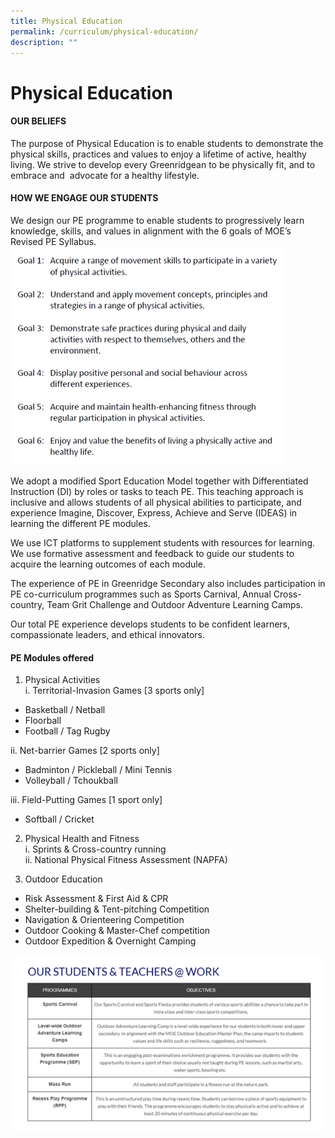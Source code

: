 ```yaml
---
title: Physical Education
permalink: /curriculum/physical-education/
description: ""
---
```

# **Physical Education**

#### OUR BELIEFS
The purpose of Physical Education is to enable students to demonstrate the physical skills, practices and values to enjoy a lifetime of active, healthy living. We strive to develop every Greenridgean to be physically fit, and to embrace and&nbsp; advocate for a healthy lifestyle.

#### HOW WE ENGAGE OUR STUDENTS
We design our PE programme to enable students to progressively learn knowledge, skills, and values in alignment with the 6 goals of MOE’s Revised PE Syllabus. 
![](/images/PHYEDU2023/pe0000.png)

We adopt a modified Sport Education Model together with Differentiated Instruction (DI) by roles or tasks to teach PE. This teaching approach is inclusive and allows students of all physical abilities to participate, and experience Imagine, Discover, Express, Achieve and Serve (IDEAS) in learning the different PE modules. 

We use ICT platforms to supplement students with resources for learning. We use formative assessment and feedback to guide our students to acquire the learning outcomes of each module. 

The experience of PE in Greenridge Secondary also includes participation in PE co-curriculum programmes such as Sports Carnival, Annual Cross-country, Team Grit Challenge and Outdoor Adventure Learning Camps. 

Our total PE experience develops students to be confident learners, compassionate leaders, and ethical innovators. 

#### PE Modules offered
1. Physical Activities<br>
i. Territorial-Invasion Games [3 sports only]
- Basketball / Netball
- Floorball
- Football / Tag Rugby

ii.	Net-barrier Games [2 sports only]
- Badminton / Pickleball / Mini Tennis
- Volleyball / Tchoukball

iii.	Field-Putting Games [1 sport only]
- Softball / Cricket

2.	Physical Health and Fitness\
i. Sprints &amp; Cross-country running\
ii.	National Physical Fitness Assessment (NAPFA)

3.	Outdoor Education
- Risk Assessment &amp; First Aid &amp; CPR
-	Shelter-building &amp; Tent-pitching Competition
- Navigation &amp; Orienteering Competition
- Outdoor Cooking &amp; Master-Chef competition
- Outdoor Expedition &amp; Overnight Camping

![](/images/PHYEDU2023/ottw00.png)

